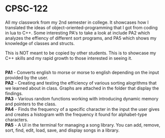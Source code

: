 # CPSC-122

All my classwork from my 2nd semester in college. It showcases how I translated the ideas of object-oriented-programming that I got from coding in lua to C++.
Some interesting PA's to take a look at include PA2 which analyzes the effiency of different sort programs, and PA5 which shows my knowledge of classes and structs.

This is NOT meant to be copied by other students. This is to showcase my C++ skills and my rapid growth to those interested in seeing it.
##
**PA1** - Converts english to morse or morse to english depending on the input provided by the user.<br>
**PA2** - Creating and testing the efficiency of various sorting alogrithms that we learned about in class. Graphs are attached in the folder that display the findings.<br>
**PA3** - Various random functions working with introducing dynamic memory and pointers to the class.<br>
**PA4** - Finds the frequency of a specific character in the input the user gives and creates a histogram with the frequency it found for alphabet-type characters.<br>
**PA5** - A UI in the terminal for managing a song library. You can add, remove, sort, find, edit, load, save, and display songs in a library.<br>
